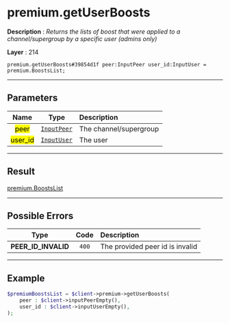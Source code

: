# premium.getUserBoosts

**Description** : *Returns the lists of boost that were applied to a channel/supergroup by a specific user \(admins only\)*

**Layer** : 214

```tl
premium.getUserBoosts#39854d1f peer:InputPeer user_id:InputUser = premium.BoostsList;
```

---

## Parameters

| Name | Type | Description |
| :---: | :---: | :--- |
| <mark>peer</mark> | [`InputPeer`](type/InputPeer) | The channel/supergroup |
| <mark>user_id</mark> | [`InputUser`](type/InputUser) | The user |

---

## Result

[premium.BoostsList](type/premium.BoostsList)

---

## Possible Errors

| Type | Code | Description |
| :---: | :---: | :--- |
| **PEER_ID_INVALID** | `400` | The provided peer id is invalid |

---

## Example

```php
$premiumBoostsList = $client->premium->getUserBoosts(
	peer : $client->inputPeerEmpty(),
	user_id : $client->inputUserEmpty(),
);
```